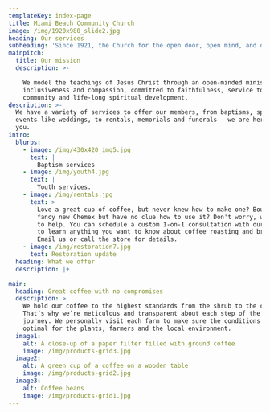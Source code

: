 ```yaml
---
templateKey: index-page
title: Miami Beach Community Church
image: /img/1920x980_slide2.jpg
heading: Our services
subheading: 'Since 1921, the Church for the open door, open mind, and open heart'
mainpitch:
  title: Our mission
  description: >-

    We model the teachings of Jesus Christ through an open-minded ministry of
    inclusiveness and compassion, committed to faithfulness, service to the
    community and life-long spiritual development. 
description: >-
  We have a variety of services to offer our members, from baptisms, special
  events like weddings, to rentals, memorials and funerals - we are here for
  you.
intro:
  blurbs:
    - image: /img/430x420_img5.jpg
      text: |
        Baptism services
    - image: /img/youth4.jpg
      text: |
        Youth services.
    - image: /img/rentals.jpg
      text: >
        Love a great cup of coffee, but never knew how to make one? Bought a
        fancy new Chemex but have no clue how to use it? Don't worry, we’re here
        to help. You can schedule a custom 1-on-1 consultation with our baristas
        to learn anything you want to know about coffee roasting and brewing.
        Email us or call the store for details.
    - image: /img/restoration7.jpg
      text: Restoration update
  heading: What we offer
  description: |+

main:
  heading: Great coffee with no compromises
  description: >
    We hold our coffee to the highest standards from the shrub to the cup.
    That’s why we’re meticulous and transparent about each step of the coffee’s
    journey. We personally visit each farm to make sure the conditions are
    optimal for the plants, farmers and the local environment.
  image1:
    alt: A close-up of a paper filter filled with ground coffee
    image: /img/products-grid3.jpg
  image2:
    alt: A green cup of a coffee on a wooden table
    image: /img/products-grid2.jpg
  image3:
    alt: Coffee beans
    image: /img/products-grid1.jpg
---
```


